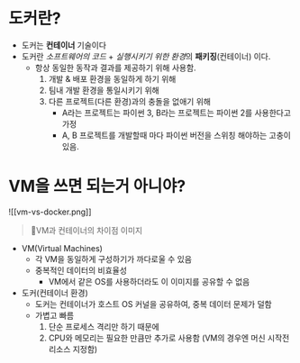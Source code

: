 
# 도커란?
- 도커는 **컨테이너** 기술이다
- 도커란 *소프트웨어의 코드* + *실행시키기 위한 환경*의 **패키징**(컨테이너) 이다.
	-  항상 동일한 동작과 결과를 제공하기 위해 사용함.
		1. 개발 & 배포 환경을 동일하게 하기 위해
		2. 팀내 개발 환경을 통일시키기 위해
		3. 다른 프로젝트(다른 환경)과의 충돌을 없애기 위해
			- A라는 프로젝트는 파이썬 3, B라는 프로젝트는 파이썬 2를 사용한다고 가정
			- A, B 프로젝트를 개발할때 마다 파이썬 버전을 스위칭 해야하는 고충이 있음.


# VM을 쓰면 되는거 아니야?
![[vm-vs-docker.png]]
> VM과 컨테이너의 차이점 이미지

- VM(Virtual Machines)
	- 각 VM을 동일하게 구성하기가 까다로울 수 있음
	- 중복적인 데이터의 비효율성
		- VM에서 같은 OS를 사용하더라도 이 이미지를 공유할 수 없음
- 도커(컨테이너 환경)
	- 도커는 컨테이너가 호스트 OS 커널을 공유하여, 중복 데이터 문제가 덜함
	- 가볍고 빠름
		1. 단순 프로세스 격리만 하기 때문에
		2. CPU와 메모리는 필요한 만큼만 추가로 사용함 (VM의 경우엔 머신 시작전 리소스 지정함)

